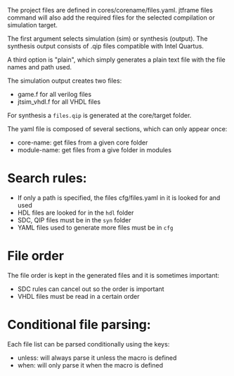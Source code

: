 The project files are defined in cores/corename/files.yaml.
jtframe files command will also add the required files for the
selected compilation or simulation target.

The first argument selects simulation (sim) or synthesis (output). The
synthesis output consists of .qip files compatible with Intel Quartus.

A third option is "plain", which simply generates a plain text file with
the file names and path used.

The simulation output creates two files:

- game.f for all verilog files
- jtsim_vhdl.f for all VHDL files

For synthesis a `files.qip` is generated at the core/target folder.

The yaml file is composed of several sections, which can only appear once:

- core-name: get files from a given core folder
- module-name: get files from a give folder in modules

# Search rules:

- If only a path is specified, the files cfg/files.yaml in it is looked for and
used
- HDL files are looked for in the `hdl` folder
- SDC, QIP files must be in the `syn` folder
- YAML files used to generate more files must be in `cfg`

# File order

The file order is kept in the generated files and it is sometimes important:

- SDC rules can cancel out so the order is important
- VHDL files must be read in a certain order

# Conditional file parsing:

Each file list can be parsed conditionally using the keys:

- unless: will always parse it unless the macro is defined
- when: will only parse it when the macro is defined